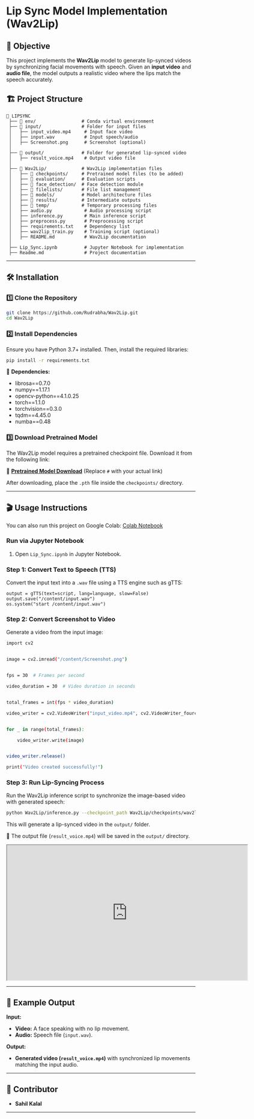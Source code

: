 # **Lip Sync Model Implementation (Wav2Lip)**

## 📌 **Objective**

This project implements the **Wav2Lip** model to generate lip-synced videos by synchronizing facial movements with speech. Given an **input video** and **audio file**, the model outputs a realistic video where the lips match the speech accurately.

## 🏗 **Project Structure**

```
📁 LIPSYNC
 ├── 📂 env/                 # Conda virtual environment
 ├── 📂 input/               # Folder for input files
 │   ├── input_video.mp4     # Input face video
 │   ├── input.wav           # Input speech/audio
 │   ├── Screenshot.png      # Screenshot (optional)
 │
 ├── 📂 output/              # Folder for generated lip-synced video
 │   ├── result_voice.mp4    # Output video file
 │
 ├── 📂 Wav2Lip/             # Wav2Lip implementation files
 │   ├── 📂 checkpoints/     # Pretrained model files (to be added)
 │   ├── 📂 evaluation/      # Evaluation scripts
 │   ├── 📂 face_detection/  # Face detection module
 │   ├── 📂 filelists/       # File list management
 │   ├── 📂 models/          # Model architecture files
 │   ├── 📂 results/         # Intermediate outputs
 │   ├── 📂 temp/            # Temporary processing files
 │   ├── audio.py            # Audio processing script
 │   ├── inference.py        # Main inference script
 │   ├── preprocess.py       # Preprocessing script
 │   ├── requirements.txt    # Dependency list
 │   ├── wav2lip_train.py    # Training script (optional)
 │   ├── README.md           # Wav2Lip documentation
 │
 ├── Lip_Sync.ipynb          # Jupyter Notebook for implementation
 ├── Readme.md               # Project documentation
```

---

## 🛠 **Installation**

### 1️⃣ Clone the Repository

```bash
git clone https://github.com/Rudrabha/Wav2Lip.git
cd Wav2Lip
```

### 2️⃣ Install Dependencies

Ensure you have Python 3.7+ installed. Then, install the required libraries:

```bash
pip install -r requirements.txt
```

📌 **Dependencies:**

- librosa==0.7.0
- numpy==1.17.1
- opencv-python==4.1.0.25
- torch==1.1.0
- torchvision==0.3.0
- tqdm==4.45.0
- numba==0.48

### 3️⃣ Download Pretrained Model

The Wav2Lip model requires a pretrained checkpoint file. Download it from the following link:

🔗 **[Pretrained Model Download](https://drive.google.com/file/d/1xIMvN1w8bGUT7d9fdWwAJU4_cpGgHpu7/view?usp=drive_link)** (Replace `#` with your actual link)

After downloading, place the `.pth` file inside the `checkpoints/` directory.

---

## 🎬 **Usage Instructions**

You can also run this project on Google Colab: [Colab Notebook](https://colab.research.google.com/drive/1FAD6Izn_KYaFxZe5xlXNW_sAYrrb7Lzq?usp=sharing)

### **Run via Jupyter Notebook**

1. Open `Lip_Sync.ipynb` in Jupyter Notebook.

### Step 1: Convert Text to Speech (TTS)

Convert the input text into a `.wav` file using a TTS engine such as gTTS:

```
output = gTTS(text=script, lang=language, slow=False)
output.save("/content/input.wav")
os.system("start /content/input.wav")
```

### Step 2: Convert Screenshot to Video

Generate a video from the input image:

```sh
import cv2


image = cv2.imread("/content/Screenshot.png")


fps = 30  # Frames per second

video_duration = 30  # Video duration in seconds


total_frames = int(fps * video_duration)

video_writer = cv2.VideoWriter("input_video.mp4", cv2.VideoWriter_fourcc('m','p','e','g'), fps, (image.shape[1], image.shape[0]))


for _ in range(total_frames):

    video_writer.write(image)


video_writer.release()

print("Video created successfully!")
```

### Step 3: Run Lip-Syncing Process

Run the Wav2Lip inference script to synchronize the image-based video with generated speech:

```sh
python Wav2Lip/inference.py --checkpoint_path Wav2Lip/checkpoints/wav2lip.pth --face input/input_video.mp4 --audio input/input.wav
```

This will generate a lip-synced video in the `output/` folder.

📌 The output file (`result_voice.mp4`) will be saved in the `output/` directory.

<iframe src="https://drive.google.com/file/d/1kh5Xn6jUquemaVINVGciqMJP3xujJpVx/view?usp=drive_link" width="640" height="360" allow="autoplay"></iframe>

---

## 📌 **Example Output**

**Input:**

- **Video:** A face speaking with no lip movement.
- **Audio:** Speech file (`input.wav`).

**Output:**

- **Generated video (`result_voice.mp4`)** with synchronized lip movements matching the input audio.

---

## 👤 **Contributor**

- **Sahil Kalal**

---
